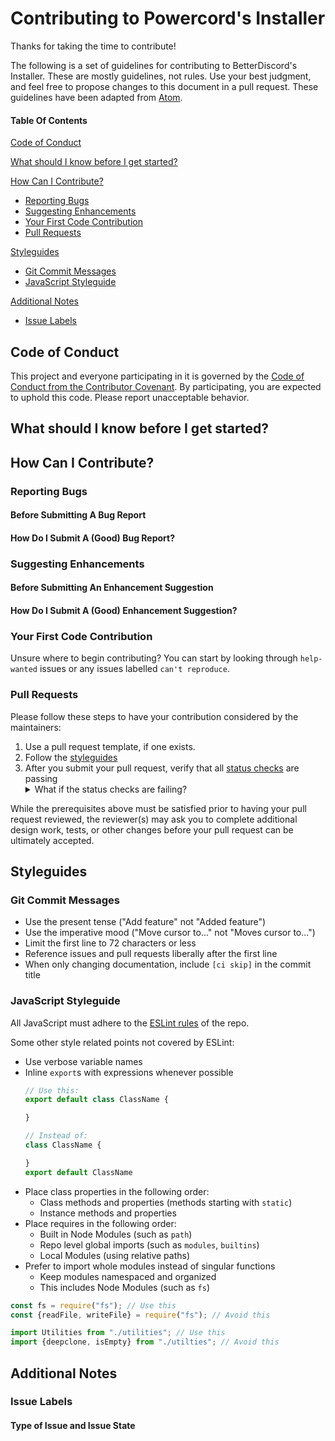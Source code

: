 # Contributing to Powercord's Installer

Thanks for taking the time to contribute!

The following is a set of guidelines for contributing to BetterDiscord's Installer. These are mostly guidelines, not rules. Use your best judgment, and feel free to propose changes to this document in a pull request. These guidelines have been adapted from [Atom](https://github.com/atom/atom/blob/master/CONTRIBUTING.md).

#### Table Of Contents

[Code of Conduct](#code-of-conduct)

[What should I know before I get started?](#what-should-i-know-before-i-get-started)

[How Can I Contribute?](#how-can-i-contribute)
  * [Reporting Bugs](#reporting-bugs)
  * [Suggesting Enhancements](#suggesting-enhancements)
  * [Your First Code Contribution](#your-first-code-contribution)
  * [Pull Requests](#pull-requests)

[Styleguides](#styleguides)
  * [Git Commit Messages](#git-commit-messages)
  * [JavaScript Styleguide](#javascript-styleguide)

[Additional Notes](#additional-notes)
  * [Issue Labels](#issue-labels)

## Code of Conduct

This project and everyone participating in it is governed by the [Code of Conduct from the Contributor Covenant](https://www.contributor-covenant.org/version/1/4/code-of-conduct.html). By participating, you are expected to uphold this code. Please report unacceptable behavior.

## What should I know before I get started?

<!-- TODO: -->

## How Can I Contribute?

### Reporting Bugs

<!-- TODO: -->

#### Before Submitting A Bug Report

<!-- TODO: -->

#### How Do I Submit A (Good) Bug Report?

<!-- TODO: -->

### Suggesting Enhancements

<!-- TODO: -->

#### Before Submitting An Enhancement Suggestion

<!-- TODO: -->

#### How Do I Submit A (Good) Enhancement Suggestion?

<!-- TODO: -->

### Your First Code Contribution

Unsure where to begin contributing? You can start by looking through `help-wanted` issues or any issues labelled `can't reproduce`.

### Pull Requests

Please follow these steps to have your contribution considered by the maintainers:

1. Use a pull request template, if one exists.
2. Follow the [styleguides](#styleguides)
3. After you submit your pull request, verify that all [status checks](https://help.github.com/articles/about-status-checks/) are passing <details><summary>What if the status checks are failing?</summary>If a status check is failing, and you believe that the failure is unrelated to your change, please leave a comment on the pull request explaining why you believe the failure is unrelated. A maintainer will re-run the status check for you. If we conclude that the failure was a false positive, then we will open an issue to track that problem with our status check suite.</details>

While the prerequisites above must be satisfied prior to having your pull request reviewed, the reviewer(s) may ask you to complete additional design work, tests, or other changes before your pull request can be ultimately accepted.

## Styleguides

### Git Commit Messages

* Use the present tense ("Add feature" not "Added feature")
* Use the imperative mood ("Move cursor to..." not "Moves cursor to...")
* Limit the first line to 72 characters or less
* Reference issues and pull requests liberally after the first line
* When only changing documentation, include `[ci skip]` in the commit title

### JavaScript Styleguide

All JavaScript must adhere to the [ESLint rules](https://github.com/BetterDiscord/Installer/blob/main/.eslintrc) of the repo.

Some other style related points not covered by ESLint:

* Use verbose variable names
* Inline `export`s with expressions whenever possible
  ```js
  // Use this:
  export default class ClassName {
  
  }

  // Instead of:
  class ClassName {

  }
  export default ClassName
  ```
* Place class properties in the following order:
    * Class methods and properties (methods starting with `static`)
    * Instance methods and properties
* Place requires in the following order:
    * Built in Node Modules (such as `path`)
    * Repo level global imports (such as `modules`, `builtins`)
    * Local Modules (using relative paths)
* Prefer to import whole modules instead of singular functions
    * Keep modules namespaced and organized
    * This includes Node Modules (such as `fs`)
```js
const fs = require("fs"); // Use this
const {readFile, writeFile} = require("fs"); // Avoid this

import Utilities from "./utilities"; // Use this
import {deepclone, isEmpty} from "./utilties"; // Avoid this
```

## Additional Notes

### Issue Labels

<!-- TODO: -->

#### Type of Issue and Issue State

<!-- TODO: -->
